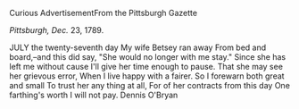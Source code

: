 Curious AdvertisementFrom the Pittsburgh Gazette*Pittsburgh, Dec.* 23, 1789. JULY the twenty-seventh day
                    My wife Betsey ran away From bed and board,–and this did say,
                    "She would no longer with me stay." Since she has left me without
                    cause I'll give her time enough to pause. That she may see her
                    grievous error, When I live happy with a fairer. So I forewarn both great
                    and small To trust her any thing at all, For of her contracts from
                    this day One farthing's worth I will not pay. Dennis O'Bryan